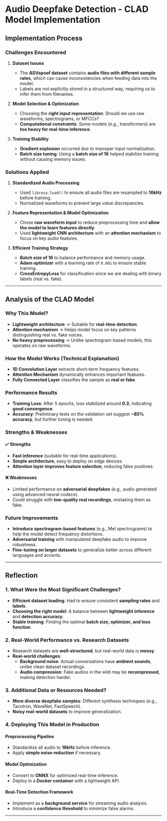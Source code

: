 # Audio Deepfake Detection - CLAD Model Implementation

## Implementation Process

### Challenges Encountered

1. **Dataset Issues**

   - The **ASVspoof dataset** contains **audio files with different sample rates**, which can cause inconsistencies when feeding data into the model.
   - Labels are not explicitly stored in a structured way, requiring us to infer them from filenames.

2. **Model Selection & Optimization**

   - Choosing the **right input representation**: Should we use raw waveforms, spectrograms, or MFCCs?
   - **Computational constraints**: Some models (e.g., transformers) are **too heavy for real-time inference**.

3. **Training Stability**

   - **Gradient explosion** occurred due to improper input normalization.
   - **Batch size tuning**: Using a **batch size of 16** helped stabilize training without causing memory issues.

### Solutions Applied

1. **Standardized Audio Processing**

   - Used `librosa.load()` to ensure all audio files are resampled to **16kHz** before training.
   - Normalized waveforms to prevent large value discrepancies.

2. **Feature Representation & Model Optimization**

   - Chose **raw waveform input** to reduce preprocessing time and **allow the model to learn features directly**.
   - Used **lightweight CNN architecture** with an **attention mechanism** to focus on key audio features.

3. **Efficient Training Strategy**

   - **Batch size of 16** to balance performance and memory usage.
   - **Adam optimizer** with a learning rate of `0.001` to ensure stable training.
   - **CrossEntropyLoss** for classification since we are dealing with binary labels (real vs. fake).

---

## Analysis of the CLAD Model

### Why This Model?

- **Lightweight architecture** → Suitable for **real-time detection**.
- **Attention mechanism** → Helps model focus on key patterns distinguishing real vs. fake voices.
- **No heavy preprocessing** → Unlike spectrogram-based models, this operates on raw waveforms.

### How the Model Works (Technical Explanation)

- **1D Convolution Layer** extracts short-term frequency features.
- **Attention Mechanism** dynamically enhances important features.
- **Fully Connected Layer** classifies the sample as **real or fake**.

### Performance Results

- **Training Loss**: After 5 epochs, loss stabilized around **0.3**, indicating **good convergence**.
- **Accuracy**: Preliminary tests on the validation set suggest **\~85% accuracy**, but further tuning is needed.

### Strengths & Weaknesses

#### ✅ Strengths

- **Fast inference** (suitable for real-time applications).
- **Simple architecture**, easy to deploy on edge devices.
- **Attention layer improves feature selection**, reducing false positives.

#### ❌ Weaknesses

- Limited performance on **adversarial deepfakes** (e.g., audio generated using advanced neural codecs).
- Could struggle with **low-quality real recordings**, mistaking them as fake.

### Future Improvements

- **Introduce spectrogram-based features** (e.g., Mel spectrograms) to help the model detect frequency distortions.
- **Adversarial training** with manipulated deepfake audio to improve robustness.
- **Fine-tuning on larger datasets** to generalize better across different languages and accents.

---

## Reflection

### 1. What Were the Most Significant Challenges?

- **Efficient dataset loading**: Had to ensure consistent **sampling rates** and **labels**.
- **Choosing the right model**: A balance between **lightweight inference** and **detection accuracy**.
- **Stable training**: Finding the optimal **batch size, optimizer, and loss function**.

### 2. Real-World Performance vs. Research Datasets

- Research datasets are **well-structured**, but real-world data is **messy**.
- **Real-world challenges**:
  - **Background noise**: Actual conversations have **ambient sounds**, unlike clean dataset recordings.
  - **Audio compression**: Fake audios in the wild may be **recompressed**, making detection harder.

### 3. Additional Data or Resources Needed?

- **More diverse deepfake samples**: Different synthesis techniques (e.g., Tacotron, WaveNet, FastSpeech).
- **Noisy real-world datasets** to improve generalization.

### 4. Deploying This Model in Production

#### **Preprocessing Pipeline**

- Standardize all audio to **16kHz** before inference.
- Apply **simple noise reduction** if necessary.

#### **Model Optimization**

- Convert to **ONNX** for optimized real-time inference.
- Deploy in a **Docker container** with a lightweight API.

#### **Real-Time Detection Framework**

- Implement as a **background service** for streaming audio analysis.
- Introduce a **confidence threshold** to minimize false alarms.

---

##


